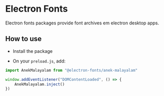 # Electron Fonts

Electron fonts packages provide font archives em electron desktop apps.

## How to use

* Install the package

* On your `preload.js`, add:

```ts
import AnekMalayalam from "@electron-fonts/anek-malayalam"

window.addEventListener("DOMContentLoaded", () => {
    AnekMalayalam.inject()
})
```
